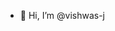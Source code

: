 - 👋 Hi, I’m @vishwas-j

<!---
vishwas-j/vishwas-j is a ✨ special ✨ repository because its `README.md` (this file) appears on your GitHub profile.
You can click the Preview link to take a look at your changes.
--->
